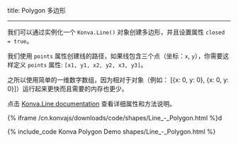 title: Polygon 多边形

---

我们可以通过实例化一个 `Konva.Line()` 对象创建多边形，并且设置属性 `closed = true`。

我们使用 `points` 属性创建线的路径，如果线包含三个点（坐标：`x`, `y`），你需要这样定义 `points` 属性: `[x1, y1, x2, y2, x3, y3]`。

之所以使用简单的一维数字数组，因为相对于对象（例如： [{x: 0, y: 0}, {x: 0, y: 0}]）运行起来更快而且需要的内存也更少。

点击 [Konva.Line documentation](/cn.konvajs/api/Konva.Line.html) 查看详细属性和方法说明。

{% iframe /cn.konvajs/downloads/code/shapes/Line_-_Polygon.html %}d

{% include_code Konva Polygon Demo shapes/Line_-_Polygon.html %}
